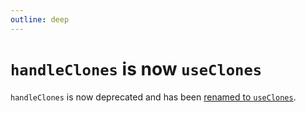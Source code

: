 ```yaml
---
outline: deep
---
```


# `handleClones` is now `useClones`

`handleClones` is now deprecated and has been [renamed to `useClones`](./use-clones).
